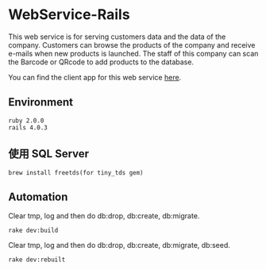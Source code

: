 WebService-Rails
================
This web service is for serving customers data and the data of the company. Customers can browse the products of the company and receive e-mails when new products is launched. The staff of this company can scan the Barcode or QRcode to add products to the database.

You can find the client app for this web service [here](https://github.com/maydaycha/QRcode_Android).

Environment
-----------
  
    ruby 2.0.0
    rails 4.0.3

使用 SQL Server
---------------

    brew install freetds(for tiny_tds gem)

Automation
----------
Clear tmp, log and then do db:drop, db:create, db:migrate.
    
    rake dev:build

Clear tmp, log and then do db:drop, db:create, db:migrate, db:seed.
    
    rake dev:rebuilt


